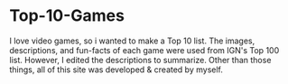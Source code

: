 # Top-10-Games
I love video games, so i wanted to make a Top 10 list. The images, descriptions, and fun-facts of each game were used from IGN's Top 100 list. However, I edited the descriptions to summarize. Other than those things, all of this site was developed &amp; created by myself.

